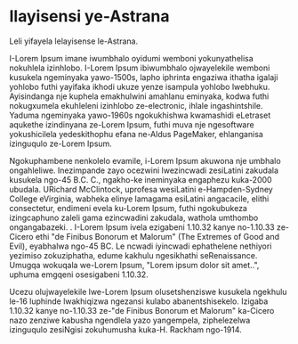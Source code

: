 ﻿# Ilayisensi ye-Astrana

Leli yifayela lelayisense le-Astrana.

I-Lorem Ipsum imane iwumbhalo oyidumi wemboni yokunyathelisa nokuhlela izinhlobo. I-Lorem Ipsum ibiwumbhalo ojwayelekile wemboni kusukela ngeminyaka yawo-1500s, lapho iphrinta engaziwa ithatha igalaji yohlobo futhi yayifaka ikhodi ukuze yenze isampula yohlobo lwebhuku. Ayisindanga nje kuphela emakhulwini amahlanu eminyaka, kodwa futhi nokugxumela ekuhleleni izinhlobo ze-electronic, ihlale ingashintshile. Yaduma ngeminyaka yawo-1960s ngokukhishwa kwamashidi eLetraset aqukethe izindinyana ze-Lorem Ipsum, futhi muva nje ngesoftware yokushicilela yedeskithophu efana ne-Aldus PageMaker, ehlanganisa izinguqulo ze-Lorem Ipsum.

Ngokuphambene nenkolelo evamile, i-Lorem Ipsum akuwona nje umbhalo ongahleliwe. Inezimpande zayo ocezwini lwezincwadi zesiLatini zakudala kusukela ngo-45 B.C. C., ngakho-ke ineminyaka engaphezu kuka-2000 ubudala. URichard McClintock, uprofesa wesiLatini e-Hampden-Sydney College eVirginia, wabheka elinye lamagama esiLatini angacacile, elithi consectetur, endimeni evela ku-Lorem Ipsum, futhi ngokubukeza izingcaphuno zaleli gama ezincwadini zakudala, wathola umthombo ongangabazeki. . I-Lorem Ipsum ivela ezigabeni 1.10.32 kanye no-1.10.33 ze-Cicero ethi "de Finibus Bonorum et Malorum" (The Extremes of Good and Evil), eyabhalwa ngo-45 BC. Le ncwadi iyincwadi ephathelene nethiyori yezimiso zokuziphatha, edume kakhulu ngesikhathi seRenaissance. Umugqa wokuqala we-Lorem Ipsum, "Lorem ipsum dolor sit amet..", uphuma emgqeni osesigabeni 1.10.32.

Ucezu olujwayelekile lwe-Lorem Ipsum olusetshenziswe kusukela ngekhulu le-16 luphinde lwakhiqizwa ngezansi kulabo abanentshisekelo. Izigaba 1.10.32 kanye no-1.10.33 ze-"de Finibus Bonorum et Malorum" ka-Cicero nazo zenziwe kabusha ngendlela yazo yangempela, ziphelezelwa izinguqulo zesiNgisi zokuhumusha kuka-H. Rackham ngo-1914.